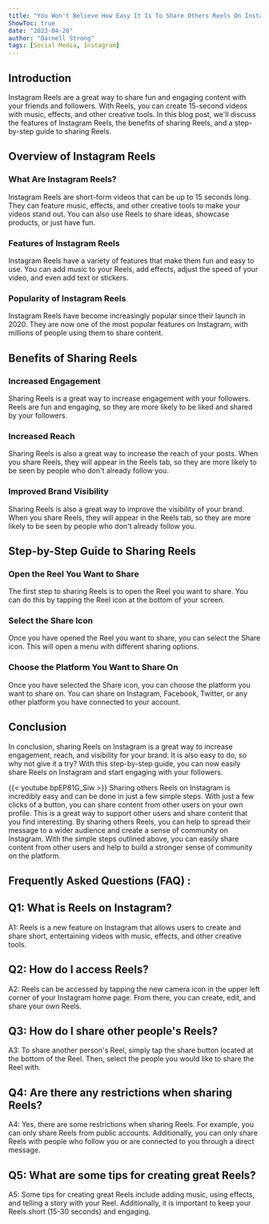 ```yaml
---
title: "You Won't Believe How Easy It Is To Share Others Reels On Instagram!"
ShowToc: true 
date: "2023-04-28"
author: "Darnell Strong" 
tags: [Social Media, Instagram]
---
```

## Introduction

Instagram Reels are a great way to share fun and engaging content with your friends and followers. With Reels, you can create 15-second videos with music, effects, and other creative tools. In this blog post, we'll discuss the features of Instagram Reels, the benefits of sharing Reels, and a step-by-step guide to sharing Reels.

## Overview of Instagram Reels

### What Are Instagram Reels? 

Instagram Reels are short-form videos that can be up to 15 seconds long. They can feature music, effects, and other creative tools to make your videos stand out. You can also use Reels to share ideas, showcase products, or just have fun.

### Features of Instagram Reels

Instagram Reels have a variety of features that make them fun and easy to use. You can add music to your Reels, add effects, adjust the speed of your video, and even add text or stickers.

### Popularity of Instagram Reels

Instagram Reels have become increasingly popular since their launch in 2020. They are now one of the most popular features on Instagram, with millions of people using them to share content.

## Benefits of Sharing Reels

### Increased Engagement

Sharing Reels is a great way to increase engagement with your followers. Reels are fun and engaging, so they are more likely to be liked and shared by your followers.

### Increased Reach

Sharing Reels is also a great way to increase the reach of your posts. When you share Reels, they will appear in the Reels tab, so they are more likely to be seen by people who don't already follow you.

### Improved Brand Visibility

Sharing Reels is also a great way to improve the visibility of your brand. When you share Reels, they will appear in the Reels tab, so they are more likely to be seen by people who don't already follow you.

## Step-by-Step Guide to Sharing Reels

### Open the Reel You Want to Share

The first step to sharing Reels is to open the Reel you want to share. You can do this by tapping the Reel icon at the bottom of your screen.

### Select the Share Icon

Once you have opened the Reel you want to share, you can select the Share icon. This will open a menu with different sharing options.

### Choose the Platform You Want to Share On

Once you have selected the Share icon, you can choose the platform you want to share on. You can share on Instagram, Facebook, Twitter, or any other platform you have connected to your account.

## Conclusion

In conclusion, sharing Reels on Instagram is a great way to increase engagement, reach, and visibility for your brand. It is also easy to do, so why not give it a try? With this step-by-step guide, you can now easily share Reels on Instagram and start engaging with your followers.

{{< youtube bpEP81G_Siw >}} 
Sharing others Reels on Instagram is incredibly easy and can be done in just a few simple steps. With just a few clicks of a button, you can share content from other users on your own profile. This is a great way to support other users and share content that you find interesting. By sharing others Reels, you can help to spread their message to a wider audience and create a sense of community on Instagram. With the simple steps outlined above, you can easily share content from other users and help to build a stronger sense of community on the platform.

## Frequently Asked Questions (FAQ) :
## Q1: What is Reels on Instagram?

A1: Reels is a new feature on Instagram that allows users to create and share short, entertaining videos with music, effects, and other creative tools. 

## Q2: How do I access Reels?

A2: Reels can be accessed by tapping the new camera icon in the upper left corner of your Instagram home page. From there, you can create, edit, and share your own Reels. 

## Q3: How do I share other people's Reels?

A3: To share another person's Reel, simply tap the share button located at the bottom of the Reel. Then, select the people you would like to share the Reel with. 

## Q4: Are there any restrictions when sharing Reels?

A4: Yes, there are some restrictions when sharing Reels. For example, you can only share Reels from public accounts. Additionally, you can only share Reels with people who follow you or are connected to you through a direct message. 

## Q5: What are some tips for creating great Reels?

A5: Some tips for creating great Reels include adding music, using effects, and telling a story with your Reel. Additionally, it is important to keep your Reels short (15-30 seconds) and engaging.


